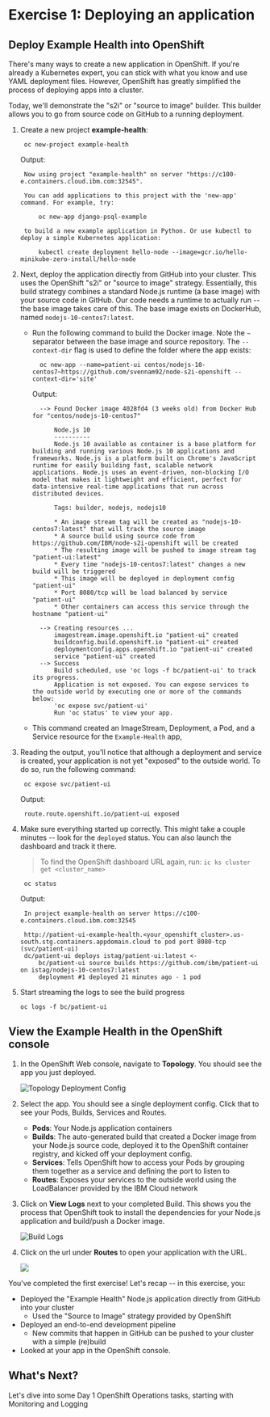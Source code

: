 # Exercise 1: Deploying an application

## Deploy Example Health into OpenShift

There's many ways to create a new application in OpenShift. If you're already a Kubernetes expert, you can stick with what you know and use YAML deployment files. However, OpenShift has greatly simplified the process of deploying apps into a cluster. 

Today, we'll demonstrate the "s2i" or "source to image" builder. This builder allows you to go from source code on GitHub to a running deployment.

1. Create a new project **example-health**:

   ```text
    oc new-project example-health
   ```

   Output:

   ```text
    Now using project "example-health" on server "https://c100-e.containers.cloud.ibm.com:32545".

    You can add applications to this project with the 'new-app' command. For example, try:

        oc new-app django-psql-example

    to build a new example application in Python. Or use kubectl to deploy a simple Kubernetes application:

        kubectl create deployment hello-node --image=gcr.io/hello-minikube-zero-install/hello-node
   ```

2. Next, deploy the application directly from GitHub into your cluster. This uses the OpenShift "s2i" or "source to image" strategy. Essentially, this build strategy combines a standard Node.js runtime \(a base image\) with your source code in GitHub. Our code needs a runtime to actually run -- the base image takes care of this. The base image exists on DockerHub, named `nodejs-10-centos7:latest`.
   * Run the following command to build the Docker image. Note the `~` separator between the base image and source repository. The `--context-dir` flag is used to define the folder where the app exists:

     ```text
       oc new-app --name=patient-ui centos/nodejs-10-centos7~https://github.com/svennam92/node-s2i-openshift --context-dir='site'
     ```

     Output:

     ```text
       --> Found Docker image 4028fd4 (3 weeks old) from Docker Hub for "centos/nodejs-10-centos7"

           Node.js 10 
           ---------- 
           Node.js 10 available as container is a base platform for building and running various Node.js 10 applications and frameworks. Node.js is a platform built on Chrome's JavaScript runtime for easily building fast, scalable network applications. Node.js uses an event-driven, non-blocking I/O model that makes it lightweight and efficient, perfect for data-intensive real-time applications that run across distributed devices.

           Tags: builder, nodejs, nodejs10

           * An image stream tag will be created as "nodejs-10-centos7:latest" that will track the source image
           * A source build using source code from https://github.com/IBM/node-s2i-openshift will be created
           * The resulting image will be pushed to image stream tag "patient-ui:latest"
           * Every time "nodejs-10-centos7:latest" changes a new build will be triggered
           * This image will be deployed in deployment config "patient-ui"
           * Port 8080/tcp will be load balanced by service "patient-ui"
           * Other containers can access this service through the hostname "patient-ui"

       --> Creating resources ...
           imagestream.image.openshift.io "patient-ui" created
           buildconfig.build.openshift.io "patient-ui" created
           deploymentconfig.apps.openshift.io "patient-ui" created
           service "patient-ui" created
       --> Success
           Build scheduled, use 'oc logs -f bc/patient-ui' to track its progress.
           Application is not exposed. You can expose services to the outside world by executing one or more of the commands below:
           'oc expose svc/patient-ui' 
           Run 'oc status' to view your app.
     ```

   * This command created an ImageStream, Deployment, a Pod, and a Service resource for the `Example-Health` app,

3. Reading the output, you'll notice that although a deployment and service is created, your application is not yet "exposed" to the outside world. To do so, run the following command:

   ```text
    oc expose svc/patient-ui
   ```

   Output:

   ```text
    route.route.openshift.io/patient-ui exposed
   ```

4. Make sure everything started up correctly. This might take a couple minutes -- look for the `deployed` status. You can also launch the dashboard and track it there.

   > To find the OpenShift dashboard URL again, run: `ic ks cluster get <cluster_name>`

   ```text
    oc status
   ```

   Output:

   ```text
    In project example-health on server https://c100-e.containers.cloud.ibm.com:32545

    http://patient-ui-example-health.<your_openshift_cluster>.us-south.stg.containers.appdomain.cloud to pod port 8080-tcp (svc/patient-ui)
    dc/patient-ui deploys istag/patient-ui:latest <-
        bc/patient-ui source builds https://github.com/ibm/patient-ui on istag/nodejs-10-centos7:latest 
        deployment #1 deployed 21 minutes ago - 1 pod
   ```

5. Start streaming the logs to see the build progress
    ```
    oc logs -f bc/patient-ui
    ```

## View the Example Health in the OpenShift console

1. In the OpenShift Web console, navigate to **Topology**. You should see the app you just deployed.

    ![Topology Deployment Config](../assets/ocp43-topology.png)

2. Select the app. You should see a single deployment config. Click that to see your Pods, Builds, Services and Routes.

    * **Pods**: Your Node.js application containers
    * **Builds**: The auto-generated build that created a Docker image from your Node.js source code, deployed it to the OpenShift container registry, and kicked off your deployment config.
    * **Services**: Tells OpenShift how to access your Pods by grouping them together as a service and defining the port to listen to
    * **Routes**: Exposes your services to the outside world using the LoadBalancer provided by the IBM Cloud network

3. Click on **View Logs** next to your completed Build. This shows you the process that OpenShift took to install the dependencies for your Node.js application and build/push a Docker image.

    ![Build Logs](../assets/ocp43-build-logs.png)

4. Click on the url under **Routes** to open your application with the URL.

    ![](../assets/patient-ui-web.png)

You've completed the first exercise! Let's recap -- in this exercise, you:

* Deployed the "Example Health" Node.js application directly from GitHub into your cluster 
  * Used the "Source to Image" strategy provided by OpenShift
* Deployed an end-to-end development pipeline 
  * New commits that happen in GitHub can be pushed to your cluster with a simple \(re\)build
* Looked at your app in the OpenShift console.

## What's Next?

Let's dive into some Day 1 OpenShift Operations tasks, starting with Monitoring and Logging

